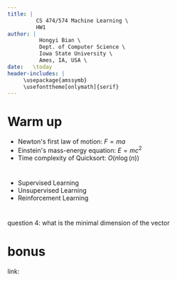 ```yaml
---
title: | 
         CS 474/574 Machine Learning \
         HW1
author: |
          Hongyi Bian \
          Dept. of Computer Science \
          Iowa State University \
          Ames, IA, USA \
date:   \today
header-includes: |
     \usepackage{amssymb}
     \usefonttheme[onlymath]{serif}
---
```


# Warm up

- Newton's first law of motion: $F=ma$
- Einstein's mass-energy equation: $E=mc^2$
- Time complexity of Quicksort: $O(n\log(n))$

# 

- Supervised Learning 
- Unsupervised Learning
- Reinforcement Learning 

# 

question 4: what is the minimal dimension of the vector

# bonus

link:
